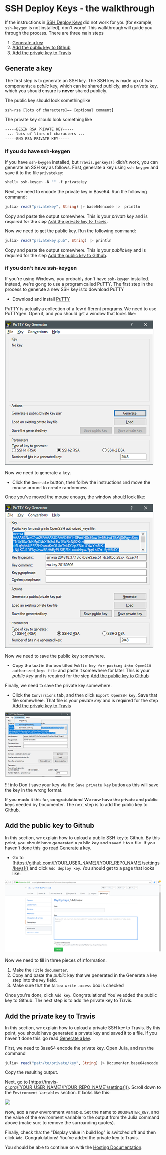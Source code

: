 # SSH Deploy Keys - the walkthrough

If the instructions in [SSH Deploy Keys](@ref) did not work for you (for
example, `ssh-keygen` is not installed), don't worry! This walkthrough will
guide you through the process. There are three main steps
1. [Generate a key](@ref)
2. [Add the public key to Github](@ref)
3. [Add the private key to Travis](@ref)

## Generate a key

The first step is to generate an SSH key. The SSH key is made up of two
components: a *public* key, which can be shared publicly, and a *private* key,
which you should  ensure is **never** shared publicly.

The public key should look something like
```
ssh-rsa [lots of characters]== [optional comment]
```
The private key should look something like
```
-----BEGIN RSA PRIVATE KEY-----
 ... lots of lines of characters ...
-----END RSA PRIVATE KEY-----
```

### If you do have ssh-keygen

If you have `ssh-keygen` installed, but `Travis.genkeys()` didn't work, you can
generate an SSH key as follows.
First, generate a key using `ssh-keygen` and save it to the file `privatekey`:
```julia
shell> ssh-keygen -N "" -f privatekey
```

Next, we need to encode the private key in Base64. Run the following command:
```julia
julia> read("privatekey", String) |> base64encode |>  println
```
Copy and paste the output somewhere. This is your *private key* and is required
for the step [Add the private key to Travis](@ref).

Now we need to get the public key. Run the following command:
```julia
julia> read("privatekey.pub", String) |> println
```
Copy and paste the output somewhere. This is your *public key* and is
required for the step [Add the public key to Github](@ref).

### If you don't have ssh-keygen

If you're using Windows, you probably don't have `ssh-keygen` installed.
Instead, we're going to use a program called PuTTY. The first step in the
process to generate a new SSH key is to download PuTTY:

 - Download and install [PuTTY](https://www.ssh.com/ssh/putty/download)

PuTTY is actually a collection of a few different programs. We need to use
PuTTYgen. Open it, and you should get a window that looks like:

![](hosting/puttygen.png)

Now we need to generate a key.

- Click the `Generate` button, then follow the instructions and move the mouse
  around to create randomness.

Once you've moved the mouse enough, the window should look like:

![](hosting/puttygen-generated.png)

Now we need to save the public key somewhere.

- Copy the text in the box titled `Public key for pasting into OpenSSH
  authorized_keys file` and paste it somewhere for later. This is your *public
  key* and is required for the step [Add the public key to Github](@ref)

Finally, we need to save the private key somewhere.

- Click the `Conversions` tab, and then click `Export OpenSSH key`. Save that
  file somewhere. That file is your *private key* and is required for the step
  [Add the private key to Travis](@ref)

![](hosting/puttygen-export-private-key.png)

!!! info
    Don't save your key via the `Save private key` button as this will save the
    key in the wrong format.

If you made it this far, congratulations! We now have the private and public
keys needed by Documenter. The next step is to add the public key to Github.

## Add the public key to Github

In this section, we explain how to upload a public SSH key to Github. By this
point, you should have generated a public key and saved it to a file. If you
haven't done this, go read [Generate a key](@ref).

- Go to [https://github.com/[YOUR_USER_NAME]/[YOUR_REPO_NAME]/settings/keys]()
  and click `Add deploy key`. You should get to a page that looks like:

![](hosting/github-add-deploy-key.png)

Now we need to fill in three pieces of information.

1. Make the `Title` `documenter`.
2. Copy and paste the *public* key that we generated in the [Generate a key](@ref)
   step into the `Key` field.
3. Make sure that the `Allow write access` box is checked.

Once you're done, click `Add key`. Congratulations! You've added the public key
to Github. The next step is to add the private key to Travis.

## Add the private key to Travis

In this section, we explain how to upload a private SSH key to Travis. By this
point, you should have generated a private key and saved it to a file. If you
haven't done this, go read [Generate a key](@ref).

First, we need to Base64 encode the private key. Open Julia, and run the command
```julia
julia> read("path/to/private/key", String) |> Documenter.base64encode |> println
```
Copy the resulting output.

Next, go to [https://travis-ci.org/[YOUR_USER_NAME]/[YOUR_REPO_NAME]/settings]().
Scroll down to the `Environment Variables` section. It looks like this:

![](https://user-images.githubusercontent.com/8177701/45132034-801ee100-b1e3-11e8-8152-b407f0e89770.png)

Now, add a new environment variable. Set the name to `DOCUMENTER_KEY`, and the
value of the environment variable to the output from the Julia command above
(make sure to remove the surrounding quotes).

Finally, check that the "Display value in build log" is switched off and then
click `Add`. Congratulations! You've added the private key to Travis.

You should be able to continue on with the [Hosting Documentation](@ref).
